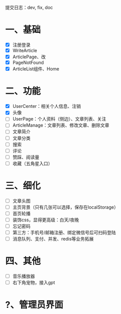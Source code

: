 提交日志：dev, fix, doc

# 一、基础
- [x] 注册登录
- [x] WriteArticle
- [x] ArticlePage、改
- [x] PageNotFound
- [x] ArticleList组件、Home

# 二、功能
- [x] UserCenter：相关个人信息、注销
- [x] 头像
- [ ] UserPage：个人资料（侧边）、文章列表、关注
- [ ] ArticleManage：文章列表、修改文章、删除文章
- [ ] 文章简介
- [ ] 文章分类
- [ ] 搜索
- [ ] 评论
- [ ] 赞踩、阅读量
- [ ] 收藏（五角星入口）

# 三、细化
- [ ] 文章头图
- [ ] 主页背景（只有几张可以选择，保存在localStorage）
- [ ] 首页轮播
- [ ] 装饰css，显得更高级：白天/夜晚
- [ ] 忘记密码
- [ ] 第三方：手机号/邮箱注册、绑定微信号后可扫码登陆
- [ ] 消息队列、支付、并发、redis等业务拓展

# 四、其他
- [ ] 音乐播放器
- [ ] 右下角宠物，接入gpt

# ?、管理员界面



